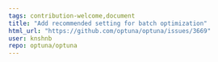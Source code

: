```yaml
---
tags: contribution-welcome,document
title: "Add recommended setting for batch optimization"
html_url: "https://github.com/optuna/optuna/issues/3669"
user: knshnb
repo: optuna/optuna
---
```



